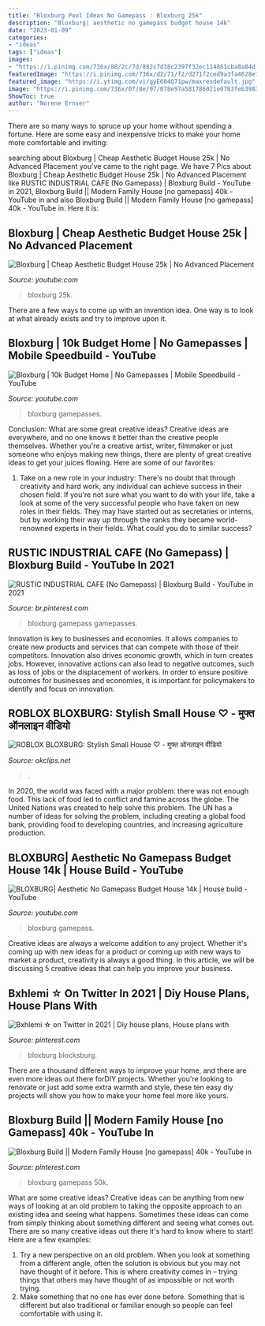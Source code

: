 ```yaml
---
title: "Bloxburg Pool Ideas No Gamepass : Bloxburg 25k"
description: "Bloxburg| aesthetic no gamepass budget house 14k"
date: "2023-01-09"
categories:
- "ideas"
tags: ["ideas"]
images:
- "https://i.pinimg.com/736x/88/2c/7d/882c7d38c2397f32ec114861cba8a84d.jpg"
featuredImage: "https://i.pinimg.com/736x/d2/71/f2/d271f2ced9a3fa4628e7a448c7ace74d.jpg"
featured_image: "https://i.ytimg.com/vi/gyE604Q71pw/maxresdefault.jpg"
image: "https://i.pinimg.com/736x/07/8e/97/078e97a581786021e0783feb39833b2c.jpg"
ShowToc: true
author: "Norene Ernser"
---
```



There are so many ways to spruce up your home without spending a fortune. Here are some easy and inexpensive tricks to make your home more comfortable and inviting:

	

		
searching about Bloxburg | Cheap Aesthetic Budget House 25k | No Advanced Placement you've came to the right page. We have 7 Pics about Bloxburg | Cheap Aesthetic Budget House 25k | No Advanced Placement like RUSTIC INDUSTRIAL CAFE (No Gamepass) | Bloxburg Build - YouTube in 2021, Bloxburg Build || Modern Family House [no gamepass] 40k - YouTube in and also Bloxburg Build || Modern Family House [no gamepass] 40k - YouTube in. Here it is:
		
    
## Bloxburg | Cheap Aesthetic Budget House 25k | No Advanced Placement

<img loading=lazy src="https://i.ytimg.com/vi/aUqEyVH-0Qk/maxresdefault.jpg" onerror="this.onerror=null;this.src='https://tse4.mm.bing.net/th?id=OIP.0TjMeDxX0Mw9Lwbiq0BLggHaEK&amp;pid=15.1';" alt="Bloxburg | Cheap Aesthetic Budget House 25k | No Advanced Placement">

_Source: youtube.com_

>bloxburg 25k. 

	

There are a few ways to come up with an invention idea.  One way is to look at what already exists and try to improve upon it.

    
## Bloxburg | 10k Budget Home | No Gamepasses | Mobile Speedbuild - YouTube

<img loading=lazy src="https://i.ytimg.com/vi/gyE604Q71pw/maxresdefault.jpg" onerror="this.onerror=null;this.src='https://tse3.mm.bing.net/th?id=OIP.f6AdQUABx3FLBQ6QtOd1QAHaEK&amp;pid=15.1';" alt="Bloxburg | 10k Budget Home | No Gamepasses | Mobile Speedbuild - YouTube">

_Source: youtube.com_

>bloxburg gamepasses. 

	

Conclusion: What are some great creative ideas?
Creative ideas are everywhere, and no one knows it better than the creative people themselves. Whether you're a creative artist, writer, filmmaker or just someone who enjoys making new things, there are plenty of great creative ideas to get your juices flowing. Here are some of our favorites: 
1. Take on a new role in your industry: There's no doubt that through creativity and hard work, any individual can achieve success in their chosen field. If you're not sure what you want to do with your life, take a look at some of the very successful people who have taken on new roles in their fields. They may have started out as secretaries or interns, but by working their way up through the ranks they became world-renowned experts in their fields. What could you do to similar success? 


    
## RUSTIC INDUSTRIAL CAFE (No Gamepass) | Bloxburg Build - YouTube In 2021

<img loading=lazy src="https://i.pinimg.com/736x/d2/71/f2/d271f2ced9a3fa4628e7a448c7ace74d.jpg" onerror="this.onerror=null;this.src='https://tse3.mm.bing.net/th?id=OIP.dAawyGZeEnl0ZGQmWj8sGQHaEK&amp;pid=15.1';" alt="RUSTIC INDUSTRIAL CAFE (No Gamepass) | Bloxburg Build - YouTube in 2021">

_Source: br.pinterest.com_

>bloxburg gamepass gamepasses. 

	

Innovation is key to businesses and economies. It allows companies to create new products and services that can compete with those of their competitors. Innovation also drives economic growth, which in turn creates jobs. However, innovative actions can also lead to negative outcomes, such as loss of jobs or the displacement of workers. In order to ensure positive outcomes for businesses and economies, it is important for policymakers to identify and focus on innovation.

    
## ROBLOX BLOXBURG: Stylish Small House ♡ - मुफ्त ऑनलाइन वीडियो

<img loading=lazy src="https://www.okclips.net/image/0yA_8Vzut7g/maxresdefault.jpg" onerror="this.onerror=null;this.src='https://tse4.mm.bing.net/th?id=OIP.1BPSylBBTPNAmOLT4huR0wHaEK&amp;pid=15.1';" alt="ROBLOX BLOXBURG: Stylish Small House ♡ - मुफ्त ऑनलाइन वीडियो">

_Source: okclips.net_

>. 

	

In 2020, the world was faced with a major problem: there was not enough food. This lack of food led to conflict and famine across the globe. The United Nations was created to help solve this problem. The UN has a number of ideas for solving the problem, including creating a global food bank, providing food to developing countries, and increasing agriculture production.

    
## BLOXBURG| Aesthetic No Gamepass Budget House 14k | House Build - YouTube

<img loading=lazy src="https://i.ytimg.com/vi/AiK5cxeULfU/maxresdefault.jpg" onerror="this.onerror=null;this.src='https://tse1.mm.bing.net/th?id=OIP.Jf7NbY4Y7uUked0_Kw554wHaEK&amp;pid=15.1';" alt="BLOXBURG| Aesthetic No Gamepass Budget House 14k | House build - YouTube">

_Source: youtube.com_

>bloxburg gamepass. 

	

Creative ideas are always a welcome addition to any project. Whether it's coming up with new ideas for a product or coming up with new ways to market a product, creativity is always a good thing. In this article, we will be discussing 5 creative ideas that can help you improve your business.

    
## Bxhlemi ☆ On Twitter In 2021 | Diy House Plans, House Plans With

<img loading=lazy src="https://i.pinimg.com/736x/88/2c/7d/882c7d38c2397f32ec114861cba8a84d.jpg" onerror="this.onerror=null;this.src='https://tse3.mm.bing.net/th?id=OIP.MW2bACO1KbLUNPZ36ChwiAHaG-&amp;pid=15.1';" alt="Bxhlemi ☆ on Twitter in 2021 | Diy house plans, House plans with">

_Source: pinterest.com_

>bloxburg blocksburg. 

	

There are a thousand different ways to improve your home, and there are even more ideas out there forDIY projects. Whether you're looking to renovate or just add some extra warmth and style, these ten easy diy projects will show you how to make your home feel more like yours.

    
## Bloxburg Build || Modern Family House [no Gamepass] 40k - YouTube In

<img loading=lazy src="https://i.pinimg.com/736x/07/8e/97/078e97a581786021e0783feb39833b2c.jpg" onerror="this.onerror=null;this.src='https://tse4.mm.bing.net/th?id=OIP.2A4EQ9EpoGWB7rNPrP6rBAHaFj&amp;pid=15.1';" alt="Bloxburg Build || Modern Family House [no gamepass] 40k - YouTube in">

_Source: pinterest.com_

>bloxburg gamepass 50k. 

	

What are some creative ideas?
Creative ideas can be anything from new ways of looking at an old problem to taking the opposite approach to an existing idea and seeing what happens. Sometimes these ideas can come from simply thinking about something different and seeing what comes out. There are so many creative ideas out there it's hard to know where to start! Here are a few examples: 
1. Try a new perspective on an old problem. When you look at something from a different angle, often the solution is obvious but you may not have thought of it before. This is where creativity comes in – trying things that others may have thought of as impossible or not worth trying. 
2. Make something that no one has ever done before. Something that is different but also traditional or familiar enough so people can feel comfortable with using it.

